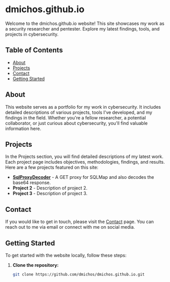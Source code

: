 # dmichos.github.io

Welcome to the dmichos.github.io website! This site showcases my work as a security researcher and pentester. Explore my latest findings, tools, and projects in cybersecurity.

## Table of Contents

- [About](#about)
- [Projects](#projects)
- [Contact](#contact)
- [Getting Started](#getting-started)


## About

This website serves as a portfolio for my work in cybersecurity. It includes detailed descriptions of various projects, tools I've developed, and my findings in the field. Whether you're a fellow researcher, a potential collaborator, or just curious about cybersecurity, you'll find valuable information here.

## Projects

In the Projects section, you will find detailed descriptions of my latest work. Each project page includes objectives, methodologies, findings, and results. Here are a few projects featured on this site:

- **[SqlProxyDecoder](pro/SqlProxyDecoder.html)** - A GET proxy for SQLMap and also decodes the base64  response.
- **Project 2** - Description of project 2.
- **Project 3** - Description of project 3.

## Contact

If you would like to get in touch, please visit the [Contact](contact.html) page. You can reach out to me via email or connect with me on social media.

## Getting Started

To get started with the website locally, follow these steps:

1. **Clone the repository:**
   ```sh
   git clone https://github.com/dmichos/dmichos.github.io.git
